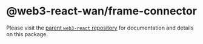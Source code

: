 # @web3-react-wan/frame-connector

Please visit the [parent `web3-react` repository](https://github.com/codeoneline/web3-react) for documentation and details on this package.
